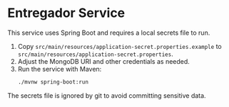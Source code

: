 # Entregador Service

This service uses Spring Boot and requires a local secrets file to run.

1. Copy `src/main/resources/application-secret.properties.example` to
   `src/main/resources/application-secret.properties`.
2. Adjust the MongoDB URI and other credentials as needed.
3. Run the service with Maven:
   ```sh
   ./mvnw spring-boot:run
   ```

The secrets file is ignored by git to avoid committing sensitive data.
